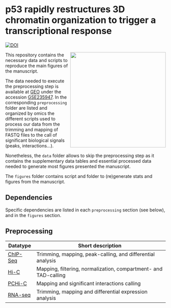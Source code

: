 
# p53 rapidly restructures 3D chromatin organization to trigger a transcriptional response
[![DOI](https://zenodo.org/badge/DOI/10.5281/zenodo.8075024.svg)](https://doi.org/10.5281/zenodo.8075024)

<img src="https://github.com/JavierreLab/p53/assets/86778675/fca5a6f5-e09a-44a1-a12d-9e1fcc0d6299"  width="300" ALIGN="right">

This repository contains the necessary data and scripts to reproduce the main figures of the  manuscript.

The data needed to execute the preprocessing step is available at [GEO](https://www.ncbi.nlm.nih.gov/geo/) under the accession [GSE235947](https://www.ncbi.nlm.nih.gov/geo/query/acc.cgi?acc=GSE235947). In the corresponding `preprocessing` folder are listed and organized by omics the different scripts used to process our data from the trimming and mapping of FASTQ files to the call of significant biological signals (peaks, interactions...).

Nonetheless, the `data` folder allows to skip the preprocessing step as it contains the supplementary data tables and essential processed data needed to generate most figures presented the manuscript.

The `figures` folder contains script and folder to (re)generate stats and figures from the manuscript.  

## Dependencies

Specific dependencies are listed in each `preprocessing` section (see below), and in the `figures` section.

## Preprocessing

| Datatype | Short description |
|----------|------|
| [ChIP-Seq](https://github.com/JavierreLab/p53/tree/main/preprocessing/ChIP) |  Trimming, mapping, peak-calling, and differential analysis  |
| [Hi-C](https://github.com/JavierreLab/p53/tree/main/preprocessing/HiC) |  Mapping, filtering, normalization, compartment- and TAD-calling  |
| [PCHi-C](https://github.com/JavierreLab/p53/tree/main/preprocessing/PCHiC)    |  Mapping and significant interactions calling |
| [RNA-seq](https://github.com/JavierreLab/p53/tree/main/preprocessing/RNA)  |  Trimming, mapping and differential expression analysis  |
